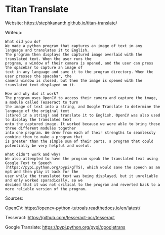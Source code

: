 # Titan Translate
Website: https://stephkananth.github.io/titan-translate/

Writeup:

    What did you do?
    We made a python program that captures an image of text in any language and translates it to English.
    The program then displays the captured image overlaid with the translated text. When the user runs the
    program, a window of their camera is opened, and the user can press the spacebar to capture an image of
    text in any language and save it to the program directory. When the user presses the spacebar, the
    camera window is closed, but then the image is opened with the translated text displayed on it.
    
    How and why did it work?
    The program uses OpenCV to access their camera and capture the image, a module called Tesseract to turn
    the image of text into a string, and Google Translate to determine the language of the original text
    (stored in a string) and translate it to English. OpenCV was also used to display the translated text
    onto the captured image. It worked because we were able to bring these three different modules together
    into one program. We drew from each of their strengths to seamlessly combine them to make a program that
    is greater than the simple sum of their parts, a program that could potentially be very helpful and useful.

    What didn't work and why?
    We also attempted to have the program speak the translated text using Google Text to Speech
    (https://pypi.python.org/pypi/gTTS), which would save the speech as an mp3 and then play it back for the
    user while the translated text was being displayed, but it unreliable and only worked sporadically, so we
    decided that it was not critical to the program and reverted back to a more reliable version of the program.

Sources:

OpenCV: https://opencv-python-tutroals.readthedocs.io/en/latest/

Tesseract: https://github.com/tesseract-ocr/tesseract

Google Translate: https://pypi.python.org/pypi/googletrans
